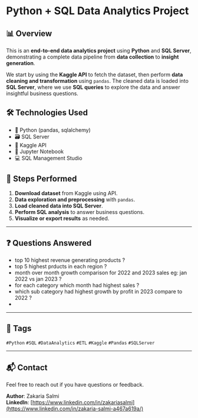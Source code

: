 # Python + SQL Data Analytics Project

## 📊 Overview

This is an **end-to-end data analytics project** using **Python** and **SQL Server**, demonstrating a complete data pipeline from **data collection** to **insight generation**.

We start by using the **Kaggle API** to fetch the dataset, then perform **data cleaning and transformation** using `pandas`. The cleaned data is loaded into **SQL Server**, where we use **SQL queries** to explore the data and answer insightful business questions.

## 🛠️ Technologies Used

- 🐍 Python (pandas, sqlalchemy)
- 🗃️ SQL Server
- 📡 Kaggle API
- 📁 Jupyter Notebook
- 💻 SQL Management Studio


## 🚀 Steps Performed

1. **Download dataset** from Kaggle using API.
2. **Data exploration and preprocessing** with `pandas`.
3. **Load cleaned data into SQL Server**.
4. **Perform SQL analysis** to answer business questions.
5. **Visualize or export results** as needed.

---

## ❓ Questions Answered

- top 10 highest revenue generating products ?
- top 5 highest prducts in each region ?
- month over month growth comparison for 2022 and 2023 sales eg: jan 2022 vs jan 2023 ?
- for each category which month had highest sales ?
- which sub category had highest growth by profit in 2023 compare to 2022 ?
- 

---

## 📌 Tags

`#Python` `#SQL` `#DataAnalytics` `#ETL` `#Kaggle` `#Pandas` `#SQLServer`

---

## 📬 Contact

Feel free to reach out if you have questions or feedback.

**Author**: Zakaria Salmi  
**LinkedIn**: [https://www.linkedin.com/in/zakariasalmi](https://www.linkedin.com/in/zakaria-salmi-a467a619a/)

